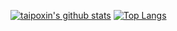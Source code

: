 [![taipoxin's github stats](https://github-readme-stats.vercel.app/api?username=taipoxin&theme=material-palenight&count_private=true&show_icons=true)]()
[![Top Langs](https://github-readme-stats.vercel.app/api/top-langs/?username=taipoxin&theme=material-palenight&layout=compact&langs_count=10&hide=CMake,C,Makefile)]()
